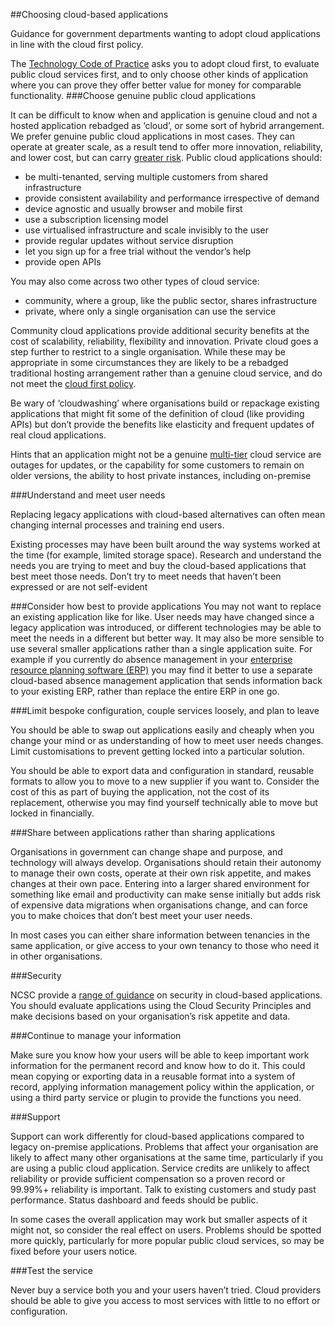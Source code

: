 ##Choosing cloud-based applications

Guidance for government departments wanting to adopt cloud applications in line with the cloud first policy.

The [Technology Code of Practice](https://www.gov.uk/government/publications/technology-code-of-practice/technology-code-of-practice) asks you to adopt cloud first, to evaluate public cloud services first, and to only choose other kinds of application where you can prove they offer better value for money for comparable functionality.
###Choose genuine public cloud applications

It can be difficult to know when and application is genuine cloud and not a hosted application rebadged as ‘cloud’, or some sort of hybrid arrangement.  We prefer genuine public cloud applications in most cases.  They can operate at greater scale, as a result tend to offer more innovation, reliability, and lower cost, but can carry [greater risk](https://www.ncsc.gov.uk/guidance/separation-and-cloud-security#publicC). Public cloud applications should:

* be multi-tenanted, serving multiple customers from shared infrastructure
* provide consistent availability and performance irrespective of demand
* device agnostic and usually browser and mobile first
* use a subscription licensing model
* use virtualised infrastructure and scale invisibly to the user
* provide regular updates without service disruption
* let you sign up for a free trial without the vendor’s help
* provide open APIs

You may also come across two other types of cloud service:

* community, where a group, like the public sector, shares infrastructure
* private, where only a single organisation can use the service

Community cloud applications provide additional security benefits at the cost of scalability, reliability, flexibility and innovation. Private cloud goes a step further to restrict to a single organisation.  While these may be appropriate in some circumstances they are likely to be a rebadged traditional hosting arrangement rather than a genuine cloud service, and do not meet the [cloud first policy](https://www.gov.uk/government/news/government-adopts-cloud-first-policy-for-public-sector-it).

Be wary of ‘cloudwashing’ where organisations build or repackage existing applications that might fit some of the definition of cloud (like providing APIs) but don’t provide the benefits like elasticity and frequent updates of real cloud applications.

Hints that an application might not be a genuine [multi-tier](https://en.wikipedia.org/wiki/Multitier_architecture) cloud service are outages for updates, or the capability for some customers to remain on older versions, the ability to host private instances, including on-premise

###Understand and meet user needs

Replacing legacy applications with cloud-based alternatives can often mean changing internal processes and training end users.

Existing processes may have been built around the way systems worked at the time (for example, limited storage space).  Research and understand the needs you are trying to meet and buy the cloud-based applications that best meet those needs.  Don’t try to meet needs that haven’t been expressed or are not self-evident

###Consider how best to provide applications
You may not want to replace an existing application like for like. User needs may have changed since a legacy application was introduced, or different technologies may be able to meet the needs in a different but better way. It may also be more sensible to use several smaller applications rather than a single application suite.  For example if you currently do absence management in your [enterprise resource planning software (ERP)](https://en.wikipedia.org/wiki/Enterprise_resource_planning) you may find it better to use a separate cloud-based absence management application that sends information back to your existing ERP, rather than replace the entire ERP in one go.

###Limit bespoke configuration, couple services loosely, and plan to leave

You should be able to swap out applications easily and cheaply when you change your mind or as understanding of how to meet user needs changes. Limit customisations to prevent getting locked into a particular solution.

You should be able to export data and configuration in standard, reusable formats to allow you to move to a new supplier if you want to.  Consider the cost of this as part of buying the application, not the cost of its replacement, otherwise you may find yourself technically able to move but locked in financially. 

###Share between applications rather than sharing applications

Organisations in government can change shape and purpose, and technology will always develop. Organisations should retain their autonomy to manage their own costs, operate at their own risk appetite, and makes changes at their own pace.  Entering into a larger shared environment for something like email and productivity can make sense initially but adds risk of expensive data migrations when organisations change, and can force you to make choices that don’t best meet your user needs.

In most cases you can either share information between tenancies in the same application, or give access to your own tenancy to those who need it in other organisations.

###Security

NCSC provide a [range of guidance](https://www.ncsc.gov.uk/index/guidance?f[0]=field_topics%253Aname%3ACloud%20security) on security in cloud-based applications. You should evaluate applications using the Cloud Security Principles and make decisions based on your organisation’s risk appetite and data.

###Continue to manage your information

Make sure you know how your users will be able to keep important work information for the permanent record and know how to do it.  This could mean copying or exporting data in a reusable format into a system of record, applying information management policy within the application, or using a third party service or plugin to provide the functions you need.

###Support

Support can work differently for cloud-based applications compared to legacy on-premise applications.  Problems that affect your organisation are likely to affect many other organisations at the same time, particularly if you are using a public cloud application.  Service credits are unlikely to affect reliability or provide sufficient compensation so a proven record or 99.99%+ reliability is important.  Talk to existing customers and study past performance. Status dashboard and feeds should be public.

In some cases the overall application may work but smaller aspects of it might not, so consider the real effect on users. Problems should be spotted more quickly, particularly for more popular public cloud services, so may be fixed before your users notice.

###Test the service

Never buy a service both you and your users haven’t tried. Cloud providers should be able to give you access to most services with little to no effort or configuration.
